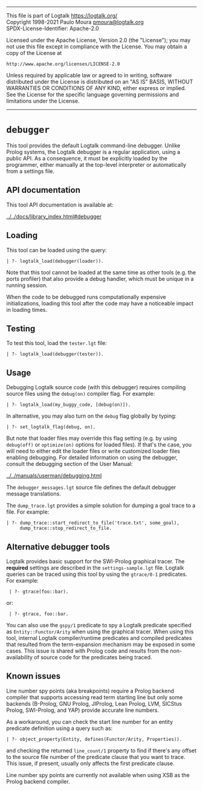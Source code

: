 ________________________________________________________________________

This file is part of Logtalk <https://logtalk.org/>  
Copyright 1998-2021 Paulo Moura <pmoura@logtalk.org>  
SPDX-License-Identifier: Apache-2.0

Licensed under the Apache License, Version 2.0 (the "License");
you may not use this file except in compliance with the License.
You may obtain a copy of the License at

    http://www.apache.org/licenses/LICENSE-2.0

Unless required by applicable law or agreed to in writing, software
distributed under the License is distributed on an "AS IS" BASIS,
WITHOUT WARRANTIES OR CONDITIONS OF ANY KIND, either express or implied.
See the License for the specific language governing permissions and
limitations under the License.
________________________________________________________________________


`debugger`
==========

This tool provides the default Logtalk command-line debugger. Unlike Prolog
systems, the Logtalk debugger is a regular application, using a public API.
As a consequence, it must be explicitly loaded by the programmer, either
manually at the top-level interpreter or automatically from a settings file.


API documentation
-----------------

This tool API documentation is available at:

[../../docs/library_index.html#debugger](../../docs/library_index.html#debugger)


Loading
-------

This tool can be loaded using the query:

	| ?- logtalk_load(debugger(loader)).

Note that this tool cannot be loaded at the same time as other tools (e.g.
the ports profiler) that also provide a debug handler, which must be unique
in a running session.

When the code to be debugged runs computationally expensive initializations,
loading this tool after the code may have a noticeable impact in loading
times.


Testing
-------

To test this tool, load the `tester.lgt` file:

	| ?- logtalk_load(debugger(tester)).


Usage
-----

Debugging Logtalk source code (with this debugger) requires compiling
source files using the `debug(on)` compiler flag. For example:

	| ?- logtalk_load(my_buggy_code, [debug(on)]).

In alternative, you may also turn on the `debug` flag globally by typing:

	| ?- set_logtalk_flag(debug, on).

But note that loader files may override this flag setting (e.g. by using
`debug(off)` or `optimize(on)` options for loaded files). If that's the
case, you will need to either edit the loader files or write customized
loader files enabling debugging. For detailed information on using the
debugger, consult the debugging section of the User Manual:

[../../manuals/userman/debugging.html](../../manuals/userman/debugging.html)

The `debugger_messages.lgt` source file defines the default debugger
message translations.

The `dump_trace.lgt` provides a simple solution for dumping a goal trace
to a file. For example:

	| ?- dump_trace::start_redirect_to_file('trace.txt', some_goal),
	     dump_trace::stop_redirect_to_file.


Alternative debugger tools
--------------------------

Logtalk provides basic support for the SWI-Prolog graphical tracer. The
**required** settings are described in the `settings-sample.lgt` file. Logtalk
queries can be traced using this tool by using the `gtrace/0-1` predicates.
For example:

	 | ?- gtrace(foo::bar).

or:

	 | ?- gtrace, foo::bar.

You can also use the `gspy/1` predicate to spy a Logtalk predicate specified
as `Entity::Functor/Arity` when using the graphical tracer. When using this
tool, internal Logtalk compiler/runtime predicates and compiled predicates
that resulted from the term-expansion mechanism may be exposed in some cases.
This issue is shared with Prolog code and results from the non-availability
of source code for the predicates being traced.


Known issues
------------

Line number spy points (aka breakpoints) require a Prolog backend compiler
that supports accessing read term starting line but only some backends
(B-Prolog, GNU Prolog, JIProlog, Lean Prolog, LVM, SICStus Prolog, SWI-Prolog,
and YAP) provide accurate line numbers.

As a workaround, you can check the start line number for an entity predicate
definition using a query such as:

	| ?- object_property(Entity, defines(Functor/Arity, Properties)).

and checking the returned `line_count/1` property to find if there's any
offset to the source file number of the predicate clause that you want to
trace. This issue, if present, usually only affects the first predicate
clause.

Line number spy points are currently not available when using XSB as the
Prolog backend compiler.
